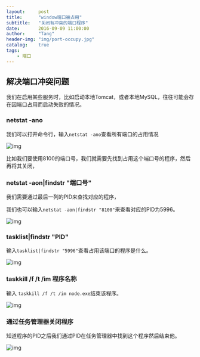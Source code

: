```yaml
---
layout:     post
title:      "window端口被占用"
subtitle:   "关闭有冲突的端口程序"
date:       2016-09-09 11:00:00
author:     "Tang"
header-img: "img/port-occupy.jpg"
catalog:    true
tags:
    - 端口
---
```


## 解决端口冲突问题

我们在启用某些服务时，比如启动本地Tomcat，或者本地MySQL，往往可能会存在因端口占用而启动失败的情况。

### netstat -ano

我们可以打开命令行，输入`netstat -ano`查看所有端口的占用情况

![img](../../../../img/port-occupy/port.jpg)

比如我们要使用8100的端口号，我们就需要先找到占用这个端口号的程序，然后再将其关闭，

### netstat -aon|findstr "端口号"

我们需要通过最后一列的PID来查找对应的程序，

我们也可以输入`netstat -aon|findstr "8100"`来查看对应的PID为5996。

![img](../../../../img/port-occupy/port1.jpg)

### tasklist|findstr "PID"

输入`tasklist|findstr "5996"`查看占用该端口的程序是什么。

![img](../../../../img/port-occupy/port2.jpg)

### taskkill /f /t /im 程序名称

输入 `taskkill /f /t /im node.exe`结束该程序。

![img](../../../../img/port-occupy/port3.jpg)

### 通过任务管理器关闭程序

知道程序的PID之后我们通过PID在任务管理器中找到这个程序然后结束他。


![img](../../../../img/port-occupy/port4.jpg)







